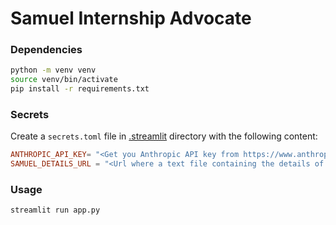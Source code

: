 # Samuel Internship Advocate

### Dependencies

```bash
python -m venv venv
source venv/bin/activate
pip install -r requirements.txt
```

### Secrets

Create a `secrets.toml` file in [.streamlit](.streamlit) directory with the following content:

```toml
ANTHROPIC_API_KEY= "<Get you Anthropic API key from https://www.anthropic.com/api>"
SAMUEL_DETAILS_URL = "<Url where a text file containing the details of the intern is stored>"
```

### Usage

```bash
streamlit run app.py
```
